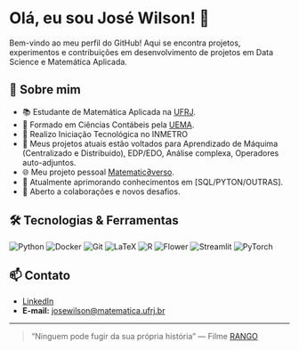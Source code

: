 # Olá, eu sou José Wilson! 👋

Bem-vindo ao meu perfil do GitHub! Aqui se encontra projetos, experimentos e contribuições em desenvolvimento de projetos em Data Science e Matemática Aplicada.

## 🚀 Sobre mim

- 📚 Estudante de Matemática Aplicada na [UFRJ](https://ufrj.br/).
- 📗 Formado em Ciências Contábeis pela [UEMA](https://www.uema.br/).
- 🎈 Realizo Iniciação Tecnológica no INMETRO
- 🧩 Meus projetos atuais estão voltados para Aprendizado de Máquima (Centralizado e Distribuido), EDP/EDO, Análise complexa, Operadores auto-adjuntos.
- 🌐 Meu projeto pessoal [Matematic∂verso](https://preview--mathuniverse-explorer.lovable.app/).
- 🌱 Atualmente aprimorando conhecimentos em [SQL/PYTON/OUTRAS].
- 🤝 Aberto a colaborações e novos desafios.

## 🛠️ Tecnologias & Ferramentas

![Python](https://img.shields.io/badge/-Python-3776AB?logo=python&logoColor=white)
![Docker](https://img.shields.io/badge/-Docker-2496ED?logo=docker&logoColor=white)
![Git](https://img.shields.io/badge/-Git-F05032?logo=git&logoColor=white)
![LaTeX](https://img.shields.io/badge/LaTeX-008080?logo=latex&logoColor=white)
![R](https://img.shields.io/badge/R-276DC3?logo=r&logoColor=white)
![Flower](https://img.shields.io/badge/Flower-F5655B?logo=flower&logoColor=white)
![Streamlit](https://img.shields.io/badge/Streamlit-FF4B4B?logo=streamlit&logoColor=white)
![PyTorch](https://img.shields.io/badge/PyTorch-EE4C2C?logo=pytorch&logoColor=white)

## 📫 Contato

- [LinkedIn](https://www.linkedin.com/in/jos%C3%A9-wilson-b7019515b/)
- **E-mail:** [josewilson@matematica.ufrj.br](mailto:josewilson@matematica.ufrj.br)

---

> “Ninguem pode fugir da sua própria história” — Filme [RANGO](https://pt.wikipedia.org/wiki/Rango)
